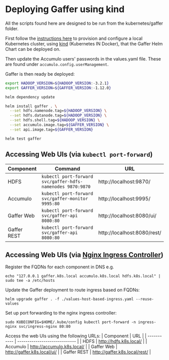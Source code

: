# Deploying Gaffer using kind
All the scripts found here are designed to be run from the kubernetes/gaffer folder.

First follow the [instructions here](../../kind-deployment.md) to provision and configure a local Kubernetes cluster, using [kind](https://kind.sigs.k8s.io/) (Kubernetes IN Docker), that the Gaffer Helm Chart can be deployed on.

Then update the Accumulo users' passwords in the values.yaml file. These are found under `accumulo.config.userManagement`.

Gaffer is then ready be deployed:

```bash
export HADOOP_VERSION=${HADOOP_VERSION:-3.2.1}
export GAFFER_VERSION=${GAFFER_VERSION:-1.12.0}

helm dependency update

helm install gaffer . \
  --set hdfs.namenode.tag=${HADOOP_VERSION} \
  --set hdfs.datanode.tag=${HADOOP_VERSION} \
  --set hdfs.shell.tag=${HADOOP_VERSION} \
  --set accumulo.image.tag=${GAFFER_VERSION} \
  --set api.image.tag=${GAFFER_VERSION}

helm test gaffer
```


## Accessing Web UIs (via `kubectl port-forward`)

| Component   | Command                                                    | URL                         |
| ----------- | ---------------------------------------------------------- | --------------------------- |
| HDFS        | `kubectl port-forward svc/gaffer-hdfs-namenodes 9870:9870` | http://localhost:9870/      |
| Accumulo    | `kubectl port-forward svc/gaffer-monitor 9995:80`          | http://localhost:9995/      |
| Gaffer Web  | `kubectl port-forward svc/gaffer-api 8080:80`              | http://localhost:8080/ui/   |
| Gaffer REST | `kubectl port-forward svc/gaffer-api 8080:80`              | http://localhost:8080/rest/ |


## Accessing Web UIs (via [Nginx Ingress Controller](https://github.com/kubernetes/ingress-nginx))

Register the FQDNs for each component in DNS e.g.
```
echo "127.0.0.1 gaffer.k8s.local accumulo.k8s.local hdfs.k8s.local" | sudo tee -a /etc/hosts
```

Update the Gaffer deployment to route ingress based on FQDNs:
```
helm upgrade gaffer . -f ./values-host-based-ingress.yaml --reuse-values
```

Set up port forwarding to the nginx ingress controller:
```
sudo KUBECONFIG=$HOME/.kube/config kubectl port-forward -n ingress-nginx svc/ingress-nginx 80:80
```

Access the web UIs using the following URLs:
| Component   | URL                           |
| ----------- | ----------------------------- |
| HDFS        | http://hdfs.k8s.local/        |
| Accumulo    | http://accumulo.k8s.local/    |
| Gaffer Web  | http://gaffer.k8s.local/ui/   |
| Gaffer REST | http://gaffer.k8s.local/rest/ |
